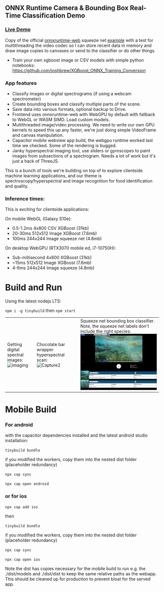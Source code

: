 ## ONNX Runtime Camera & Bounding Box Real-Time Classification Demo

### [Live Demo](https://wonnx-cameraid.netlify.app/)

Copy of the official [onnxruntime-web](https://github.com/microsoft/onnxruntime) squeeze net [example](https://github.com/webonnx/wonnx-wasm-example) with a test for multithreading the video codec so I can store recent data in memory and draw image copies to canvases or send to the classifier or do other things. 

- Train your own xgboost image or CSV models with simple python notebooks: https://github.com/joshbrew/XGBoost_ONNX_Training_Conversion

### App features
- Classify images or digital spectrograms (if using a webcam spectrometer)
- Create bounding boxes and classify multiple parts of the scene.
- Save data into various formats, optional backup to Drive.
- Frontend uses onnxruntime-web with WebGPU by default with fallback to WebGL or WASM SIMD. Load custom models.
- Multithreaded image/video processing. We need to write our own GPU kernels to speed this up any faster, we're just doing simple VideoFrame and canvas manipulation.
- Capacitor mobile webview app build, the webgpu runtime worked last time we checked. Some of the rendering is bugged. 
- Janky hyperspectral imaging tool, use sliders or gyroscopes to paint images from subsections of a spectrogram. Needs a lot of work but it's just a hack of ThreeJS.

This is a bunch of tools we're building on top of to explore clientside machine learning applications, and our theme is spectroscopy/hyperspectral and image recognition for food identification and quality.

### Inference times:

This is exciting for clientside applications:

On mobile WebGL (Galaxy S10e):
- 0.5-1.2ms 4x800 CSV XGBoost (31kb)
- 20-30ms 512x512 Image XGBoost (7.6mb)
- 100ms 244x244 Image squeeze net (4.8mb)

On desktop WebGPU (RTX3070 mobile ed, i7-10750H):
- Sub-millisecond 4x800 XGBoost (31kb)
- ~15ms 512x512 Image XGBoost (7.6mb)
- 4-6ms 244x244 Image squeeze (4.8mb)

# Build and Run

Using the latest nodejs LTS:

`npm i -g tinybuild` then `npm start`

<table>
  <tr>
    <td>
      Getting digital spectral images:<br>
      <img src="https://github.com/joshbrew/cameraId-wonnx-wasm/assets/18196383/bd1f7860-cadd-4080-953d-cb44db532f5e" alt="imaging">
    </td>
    <td>
      Chocolate bar wrapper hyperspectral scan:<br>
      <img src="https://github.com/joshbrew/cameraId-wonnx-wasm/assets/18196383/f62e5360-8742-4124-9eb2-8085ab54e5f9" alt="Capture2">
    </td>
    <td>
      Squeeze net bounding box classifier. Note, the squeeze net labels don't include the right species:<br>
      <img src="./screenshot.PNG" alt="Capture">
    </td>
  </tr>
</table>

# Mobile Build

### For android 
with the capacitor dependencies installed and the latest android studio installation:

`tinybuild bundle`

if you modified the workers, copy them into the nested dist folder (placeholder redundancy)

`npx cap sync`

`npx cap open android`

### or for ios

`npx cap add ios`

then 

`tinybuild bundle`

if you modified the workers, copy them into the nested dist folder (placeholder redundancy)

`npx cap sync`

`npx cap open ios`

Note the dist has copies necessary for the mobile build to run e.g. the ./dist/models and ./dist/dist to keep the same relative paths as the webapp. This should be cleaned up for production to prevent bloat for the served app.
